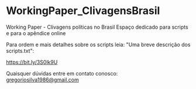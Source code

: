 # WorkingPaper_ClivagensBrasil
Working Paper - Clivagens políticas no Brasil
Espaço dedicado para scripts e para o apêndice online

Para ordem e mais detalhes sobre os scripts leia: "Uma breve descrição dos scripts.txt":

https://bit.ly/3S0lk9U




Quaisquer dúvidas entre em contato conosco: gregoriosilva1986@gmail.com

